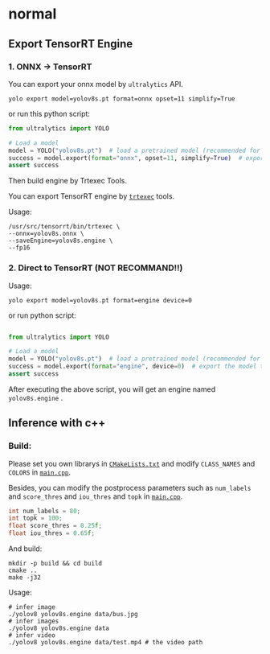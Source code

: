 # normal

## Export TensorRT Engine

### 1. ONNX -> TensorRT

You can export your onnx model by `ultralytics` API.

``` shell
yolo export model=yolov8s.pt format=onnx opset=11 simplify=True
```

or run this python script:

```python
from ultralytics import YOLO

# Load a model
model = YOLO("yolov8s.pt")  # load a pretrained model (recommended for training)
success = model.export(format="onnx", opset=11, simplify=True)  # export the model to onnx format
assert success
```

Then build engine by Trtexec Tools.

You can export TensorRT engine by [`trtexec`](https://github.com/NVIDIA/TensorRT/tree/main/samples/trtexec) tools.

Usage:

``` shell
/usr/src/tensorrt/bin/trtexec \
--onnx=yolov8s.onnx \
--saveEngine=yolov8s.engine \
--fp16
```

### 2. Direct to TensorRT (NOT RECOMMAND!!)

Usage:

```shell
yolo export model=yolov8s.pt format=engine device=0
```

or run python script:

```python

from ultralytics import YOLO

# Load a model
model = YOLO("yolov8s.pt")  # load a pretrained model (recommended for training)
success = model.export(format="engine", device=0)  # export the model to engine format
assert success
```

After executing the above script, you will get an engine named `yolov8s.engine` .

## Inference with c++

### Build:

Please set you own librarys in [`CMakeLists.txt`](./CMakeLists.txt) and modify `CLASS_NAMES`
and `COLORS` in [`main.cpp`](../main.cpp).

Besides, you can modify the postprocess parameters such as `num_labels` and `score_thres` and `iou_thres` and `topk`
in [`main.cpp`](../main.cpp).

```c++
int num_labels = 80;
int topk = 100;
float score_thres = 0.25f;
float iou_thres = 0.65f;
```

And build:

``` shell
mkdir -p build && cd build
cmake ..
make -j32
```

Usage:

``` shell
# infer image
./yolov8 yolov8s.engine data/bus.jpg
# infer images
./yolov8 yolov8s.engine data
# infer video
./yolov8 yolov8s.engine data/test.mp4 # the video path
```
